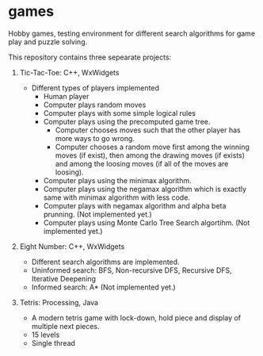 # games
Hobby games, testing environment for different search algorithms for game play and puzzle solving. 

This repository contains three sepearate projects:

1) Tic-Tac-Toe: C++, WxWidgets
	- Different types of players implemented
		- Human player	
		- Computer plays random moves
		- Computer plays with some simple logical rules
		- Computer plays using the precomputed game tree.
			- Computer chooses moves such that the other player has more ways to go wrong.  
			- Computer chooses a random move first among the winning moves (if exist), then among the drawing moves (if exists) and among the loosing moves (if all of the moves are loosing).
		- Computer plays using the minimax algorithm.
		- Computer plays using the negamax algorithm which is exactly same with minimax algorithm with less code.
		- Computer plays with negamax algorithm and alpha beta prunning. (Not implemented yet.)
		- Computer plays using Monte Carlo Tree Search algortihm. (Not implemented yet.)

2) Eight Number: C++, WxWidgets
	- Different search algorithms are implemented.
	- Uninformed search: BFS, Non-recursive DFS, Recursive DFS, Iterative Deepening
	- Informed search: A* (Not implemented yet.)

3) Tetris: Processing, Java
	- A modern tetris game with lock-down, hold piece and display of multiple next pieces.
	- 15 levels
	- Single thread
